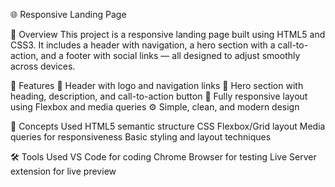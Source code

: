 🌐 Responsive Landing Page

📌 Overview
This project is a responsive landing page built using HTML5 and CSS3.
It includes a header with navigation, a hero section with a call-to-action, and a footer with social links — all designed to adjust smoothly across devices.

🎯 Features
🧭 Header with logo and navigation links
💬 Hero section with heading, description, and call-to-action button
📱 Fully responsive layout using Flexbox and media queries
⚙️ Simple, clean, and modern design

🧠 Concepts Used
HTML5 semantic structure
CSS Flexbox/Grid layout
Media queries for responsiveness
Basic styling and layout techniques

🛠️ Tools Used
VS Code for coding
Chrome Browser for testing
Live Server extension for live preview
